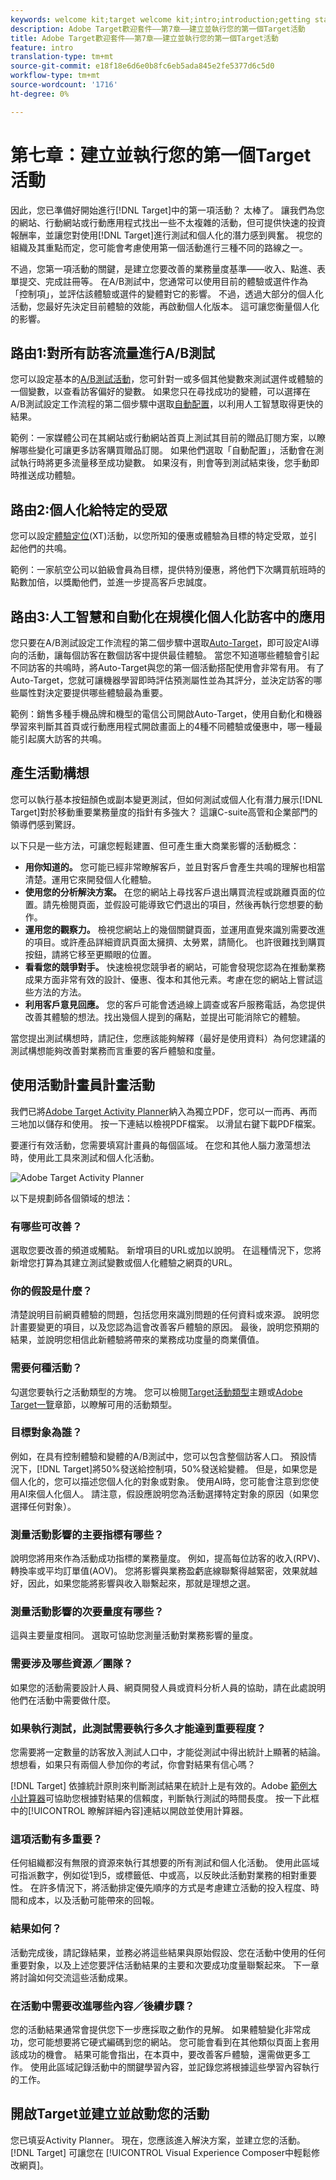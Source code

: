```yaml
---
keywords: welcome kit;target welcome kit;intro;introduction;getting started
description: Adobe Target歡迎套件——第7章——建立並執行您的第一個Target活動
title: Adobe Target歡迎套件——第7章——建立並執行您的第一個Target活動
feature: intro
translation-type: tm+mt
source-git-commit: e18f18e6d6e0b8fc6eb5ada845e2fe5377d6c5d0
workflow-type: tm+mt
source-wordcount: '1716'
ht-degree: 0%

---
```



# 第七章：建立並執行您的第一個Target活動

因此，您已準備好開始進行[!DNL Target]中的第一項活動？ 太棒了。 讓我們為您的網站、行動網站或行動應用程式找出一些不太複雜的活動，但可提供快速的投資報酬率，並讓您對使用[!DNL Target]進行測試和個人化的潛力感到興奮。 視您的組織及其重點而定，您可能會考慮使用第一個活動進行三種不同的路線之一。

不過，您第一項活動的關鍵，是建立您要改善的業務量度基準——收入、點進、表單提交、完成註冊等。 在A/B測試中，您通常可以使用目前的體驗或選件作為「控制項」，並評估該體驗或選件的變體對它的影響。 不過，透過大部分的個人化活動，您最好先決定目前體驗的效能，再啟動個人化版本。 這可讓您衡量個人化的影響。

## 路由1:對所有訪客流量進行A/B測試

您可以設定基本的[A/B測試活動](/help/c-activities/t-test-ab/test-ab.md)，您可針對一或多個其他變數來測試選件或體驗的一個變數，以查看訪客偏好的變數。 如果您只在尋找成功的變體，可以選擇在A/B測試設定工作流程的第二個步驟中選取[自動配置](/help/c-activities/automated-traffic-allocation/automated-traffic-allocation.md)，以利用人工智慧取得更快的結果。

範例：一家媒體公司在其網站或行動網站首頁上測試其目前的贈品訂閱方案，以瞭解哪些變化可讓更多訪客購買贈品訂閱。 如果他們選取「自動配置」，活動會在測試執行時將更多流量移至成功變數。 如果沒有，則會等到測試結束後，您手動即時推送成功體驗。

## 路由2:個人化給特定的受眾

您可以設定[體驗定位](/help/c-activities/t-experience-target/experience-target.md)(XT)活動，以您所知的優惠或體驗為目標的特定受眾，並引起他們的共鳴。

範例：一家航空公司以鉑級會員為目標，提供特別優惠，將他們下次購買航班時的點數加倍，以獎勵他們，並進一步提高客戶忠誠度。

## 路由3:人工智慧和自動化在規模化個人化訪客中的應用

您只要在A/B測試設定工作流程的第二個步驟中選取[Auto-Target](/help/c-activities/auto-target/auto-target-to-optimize.md)，即可設定AI導向的活動，讓每個訪客在數個訪客中提供最佳體驗。 當您不知道哪些體驗會引起不同訪客的共鳴時，將Auto-Target與您的第一個活動搭配使用會非常有用。 有了Auto-Target，您就可讓機器學習即時評估預測屬性並為其評分，並決定訪客的哪些屬性對決定要提供哪些體驗最為重要。

範例：銷售多種手機品牌和機型的電信公司開啟Auto-Target，使用自動化和機器學習來判斷其首頁或行動應用程式開啟畫面上的4種不同體驗或優惠中，哪一種最能引起廣大訪客的共鳴。

## 產生活動構想

您可以執行基本按鈕顏色或副本變更測試，但如何測試或個人化有潛力展示[!DNL Target]對於移動重要業務量度的指針有多強大？ 這讓C-suite高管和企業部門的領導們感到驚訝。

以下只是一些方法，可讓您輕鬆建置、但可產生重大商業影響的活動概念：

* **用你知道的。** 您可能已經非常瞭解客戶，並且對客戶會產生共鳴的理解也相當清楚。運用它來開發個人化體驗。
* **使用您的分析解決方案。** 在您的網站上尋找客戶退出購買流程或跳離頁面的位置。請先檢閱頁面，並假設可能導致它們退出的項目，然後再執行您想要的動作。
* **運用您的觀察力。** 檢視您網站上的幾個關鍵頁面，並運用直覺來識別需要改進的項目。或許產品詳細資訊頁面太擁擠、太勞累，請簡化。 也許很難找到購買按鈕，請將它移至更顯眼的位置。
* **看看您的競爭對手。** 快速檢視您競爭者的網站，可能會發現您認為在推動業務成果方面非常有效的設計、優惠、復本和其他元素。考慮在您的網站上嘗試這些方法的方法。
* **利用客戶意見回應。** 您的客戶可能會透過線上調查或客戶服務電話，為您提供改善其體驗的想法。找出幾個人提到的痛點，並提出可能消除它的體驗。

當您提出測試構想時，請記住，您應該能夠解釋（最好是使用資料）為何您建議的測試構想能夠改善對業務而言重要的客戶體驗和度量。

## 使用活動計畫員計畫活動

我們已將[Adobe Target Activity Planner](/help/assets/activity-planner.pdf)納入為獨立PDF，您可以一而再、再而三地加以儲存和使用。 按一下連結以檢視PDF檔案。 以滑鼠右鍵下載PDF檔案。

要運行有效活動，您需要填寫計畫員的每個區域。 在您和其他人腦力激蕩想法時，使用此工具來測試和個人化活動。

![Adobe Target Activity Planner](/help/c-intro/assets/activity-planner.png)

以下是規劃師各個領域的想法：

### 有哪些可改善？

選取您要改善的頻道或觸點。 新增項目的URL或加以說明。 在這種情況下，您將新增您打算為其建立測試變數或個人化體驗之網頁的URL。

### 你的假設是什麼？

清楚說明目前網頁體驗的問題，包括您用來識別問題的任何資料或來源。 說明您計畫要變更的項目，以及您認為這會改善客戶體驗的原因。 最後，說明您預期的結果，並說明您相信此新體驗將帶來的業務成功度量的商業價值。

### 需要何種活動？

勾選您要執行之活動類型的方塊。 您可以檢閱[Target活動類型](/help/c-activities/target-activities-guide.md)主題或[Adobe Target一覽](/help/c-intro/target-welcome-kit-2.md)章節，以瞭解可用的活動類型。

### 目標對象為誰？

例如，在具有控制體驗和變體的A/B測試中，您可以包含整個訪客人口。 預設情況下，[!DNL Target]將50%發送給控制項，50%發送給變體。 但是，如果您是個人化的，您可以描述您個人化的對象或對象。 使用AI時，您可能會注意到您使用AI來個人化個人。 請注意，假設應說明您為活動選擇特定對象的原因（如果您選擇任何對象）。

### 測量活動影響的主要指標有哪些？

說明您將用來作為活動成功指標的業務量度。 例如，提高每位訪客的收入(RPV)、轉換率或平均訂單值(AOV)。 您將影響與業務盈虧底線聯繫得越緊密，效果就越好，因此，如果您能將影響與收入聯繫起來，那就是理想之選。

### 測量活動影響的次要量度有哪些？

這與主要量度相同。 選取可協助您測量活動對業務影響的量度。

### 需要涉及哪些資源／團隊？

如果您的活動需要設計人員、網頁開發人員或資料分析人員的協助，請在此處說明他們在活動中需要做什麼。

### 如果執行測試，此測試需要執行多久才能達到重要程度？

您需要將一定數量的訪客放入測試人口中，才能從測試中得出統計上顯著的結論。 想想看，如果只有兩個人參加你的考試，你會對結果有信心嗎？

[!DNL Target] 依據統計原則來判斷測試結果在統計上是有效的。Adobe [範例大小計算器](https://docs.adobe.com/content/target-microsite/testcalculator.html)可協助您根據對結果的信賴度，判斷執行測試的時間長度。 按一下此框中的[!UICONTROL 瞭解詳細內容]連結以開啟並使用計算器。

### 這項活動有多重要？

任何組織都沒有無限的資源來執行其想要的所有測試和個人化活動。 使用此區域可指派數字，例如從1到5，或標籤低、中或高，以反映此活動對業務的相對重要性。 在許多情況下，將活動排定優先順序的方式是考慮建立活動的投入程度、時間和成本，以及活動可能帶來的回報。

### 結果如何？

活動完成後，請記錄結果，並務必將這些結果與原始假設、您在活動中使用的任何重要對象，以及上述您要評估活動結果的主要和次要成功度量聯繫起來。 下一章將討論如何交流這些活動成果。

### 在活動中需要改進哪些內容／後續步驟？

您的活動結果通常會提供您下一步應採取之動作的見解。 如果體驗變化非常成功，您可能想要將它硬式編碼到您的網站。 您可能會看到在其他類似頁面上套用該成功的機會。 結果可能會指出，在本頁中，要改善客戶體驗，還需做更多工作。 使用此區域記錄活動中的關鍵學習內容，並記錄您將根據這些學習內容執行的工作。

## 開啟Target並建立並啟動您的活動

您已填妥Activity Planner。 現在，您應該進入解決方案，並建立您的活動。 [!DNL Target] 可讓您在 [!UICONTROL Visual Experience Composer中輕鬆修改網頁]。
